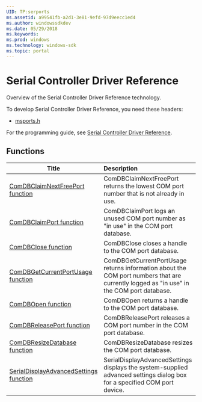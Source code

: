 ```yaml
---
UID: TP:serports
ms.assetid: a99541fb-a2d1-3e81-9efd-97d9eecc1ed4
ms.author: windowssdkdev
ms.date: 05/29/2018
ms.keywords: 
ms.prod: windows
ms.technology: windows-sdk
ms.topic: portal
---
```


# Serial Controller Driver Reference



Overview of the Serial Controller Driver Reference technology.

To develop Serial Controller Driver Reference, you need these headers:

 * [msports.h](..\msports\index.md)

For the programming guide, see [Serial Controller Driver Reference](/windows/desktop/serports).

## Functions

| Title   | Description   |
| ---- |:---- |
| [ComDBClaimNextFreePort function](..\msports\nf-msports-comdbclaimnextfreeport.md) | ComDBClaimNextFreePort returns the lowest COM port number that is not already in use. |
| [ComDBClaimPort function](..\msports\nf-msports-comdbclaimport.md) | ComDBClaimPort logs an unused COM port number as &#0034;in use&#0034; in the COM port database. |
| [ComDBClose function](..\msports\nf-msports-comdbclose.md) | ComDBClose closes a handle to the COM port database. |
| [ComDBGetCurrentPortUsage function](..\msports\nf-msports-comdbgetcurrentportusage.md) | ComDBGetCurrentPortUsage returns information about the COM port numbers that are currently logged as &#0034;in use&#0034; in the COM port database. |
| [ComDBOpen function](..\msports\nf-msports-comdbopen.md) | ComDBOpen returns a handle to the COM port database. |
| [ComDBReleasePort function](..\msports\nf-msports-comdbreleaseport.md) | ComDBReleasePort releases a COM port number in the COM port database. |
| [ComDBResizeDatabase function](..\msports\nf-msports-comdbresizedatabase.md) | ComDBResizeDatabase resizes the COM port database. |
| [SerialDisplayAdvancedSettings function](..\msports\nf-msports-serialdisplayadvancedsettings.md) | SerialDisplayAdvancedSettings displays the system-supplied advanced settings dialog box for a specified COM port device. |
